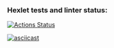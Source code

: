### Hexlet tests and linter status:

[![Actions Status](https://github.com/Rost-is-love/frontend-project-lvl2/workflows/hexlet-check/badge.svg)](https://github.com/Rost-is-love/frontend-project-lvl2/actions)

[![asciicast](https://asciinema.org/a/q8dYVBwPyfVgyC3gmigP6vgJg.svg)](https://asciinema.org/a/q8dYVBwPyfVgyC3gmigP6vgJg)
